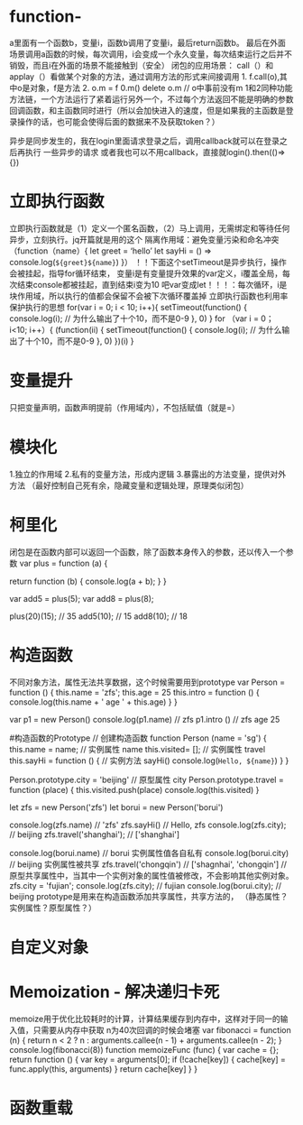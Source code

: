 # function-
a里面有一个函数b，变量i，函数b调用了变量i，最后return函数b。
最后在外面场景调用a函数的时候，每次调用，i会变成一个永久变量，每次结束运行之后并不销毁，而且i在外面的场景不能接触到（安全）
闭包的应用场景：
call（）和applay（）看做某个对象的方法，通过调用方法的形式来间接调用
1. 
f.call(o),其中o是对象，f是方法
2.
o.m = f
0.m()
delete o.m  // o中事前没有m
1和2同种功能
方法链，一个方法运行了紧着运行另外一个，不过每个方法返回不能是明确的参数
回调函数，和主函数同时进行（所以会加快进入的速度，但是如果我的主函数是登录操作的话，也可能会使得后面的数据来不及获取token？）

异步是同步发生的，我在login里面请求登录之后，调用callback就可以在登录之后再执行 一些异步的请求
或者我也可以不用callback，直接就login().then(()=>{})
# 立即执行函数
立即执行函数就是（1）定义一个匿名函数，（2）马上调用，无需绑定和等待任何异步，立刻执行。jq开篇就是用的这个
隔离作用域：避免变量污染和命名冲突
（function（name）{
  let greet = ‘hello’
  let sayHi = () => console.log(`${greet}${name}`)
}）
！！下面这个setTimeout是异步执行，操作会被挂起，指导for循环结束，
变量i是有变量提升效果的var定义，i覆盖全局，每次结束console都被挂起，直到结束i变为10
吧var变成let！！！：每次循环，i是块作用域，所以执行的值都会保留不会被下次循环覆盖掉
立即执行函数也利用率保护执行的思想
for(var i = 0; i < 10; i++){
  setTimeout(function() {
    console.log(i);   // 为什么输出了十个10，而不是0-9
  }, 0)
}
for （var i = 0； i<10; i++）{
 (function(ii) {
    setTimeout(function() {
    console.log(i);   // 为什么输出了十个10，而不是0-9
  }, 0)
 })(i)
}
# 变量提升
只把变量声明，函数声明提前（作用域内），不包括赋值（就是=）
# 模块化
1.独立的作用域
2.私有的变量方法，形成内逻辑
3.暴露出的方法变量，提供对外方法
（最好控制自己死有余，隐藏变量和逻辑处理，原理类似闭包）
# 柯里化
闭包是在函数内部可以返回一个函数，除了函数本身传入的参数，还以传入一个参数
var plus = function (a) {
  
  return function (b) {
    console.log(a + b);
  }
}

var add5 = plus(5);
var add8 = plus(8);

plus(20)(15);  // 35
add5(10); // 15
add8(10);  // 18
# 构造函数
不同对象方法，属性无法共享数据，这个时候需要用到prototype
var Person = function () {
  this.name = 'zfs';
  this.age = 25
  this.intro = function () {
    console.log(this.name + ' age '  +  this.age)
  }
}

var p1 = new Person()
console.log(p1.name)  // zfs
p1.intro ()  // zfs age 25

#构造函数的Prototype 
// 创建构造函数
function Person (name = 'sg') {
  this.name = name;  // 实例属性 name
  this.visited= [];  // 实例属性 travel
  this.sayHi = function () {  // 实例方法 sayHi()
    console.log(`Hello, ${name}`)
  }
}

Person.prototype.city = 'beijing'  // 原型属性 city
Person.prototype.travel = function (place) {
  this.visited.push(place)
  console.log(this.visited)
}

let zfs = new Person('zfs')
let borui = new Person('borui')

console.log(zfs.name)  // 'zfs'
zfs.sayHi()  // Hello, zfs
console.log(zfs.city);  // beijing
zfs.travel('shanghai'); // ['shanghai']

console.log(borui.name)  // borui  实例属性值各自私有
console.log(borui.city)  // beijing 实例属性被共享
zfs.travel('chongqin')  // ['shagnhai', 'chongqin'] 
// 原型共享属性中，当其中一个实例对象的属性值被修改，不会影响其他实例对象。
zfs.city = 'fujian'; 
console.log(zfs.city);  // fujian
console.log(borui.city);  // beijing
prototype是用来在构造函数添加共享属性，共享方法的，
（静态属性？实例属性？原型属性？）
# 自定义对象
# Memoization - 解决递归卡死
memoize用于优化比较耗时的计算，计算结果缓存到内存中，这样对于同一的输入值，只需要从内存中获取
n为40次回调的时候会堵塞
var fibonacci = function (n) {
  return n < 2 ? n : arguments.callee(n - 1) + arguments.callee(n - 2);
}
console.log(fibonacci(8))
function memoizeFunc (func) {
  var cache = {};
  return function () {
    var key = arguments[0];
    if (!cache[key]) {
      cache[key] = func.apply(this, arguments)
    }
    return cache[key]
  }
}
# 函数重载
